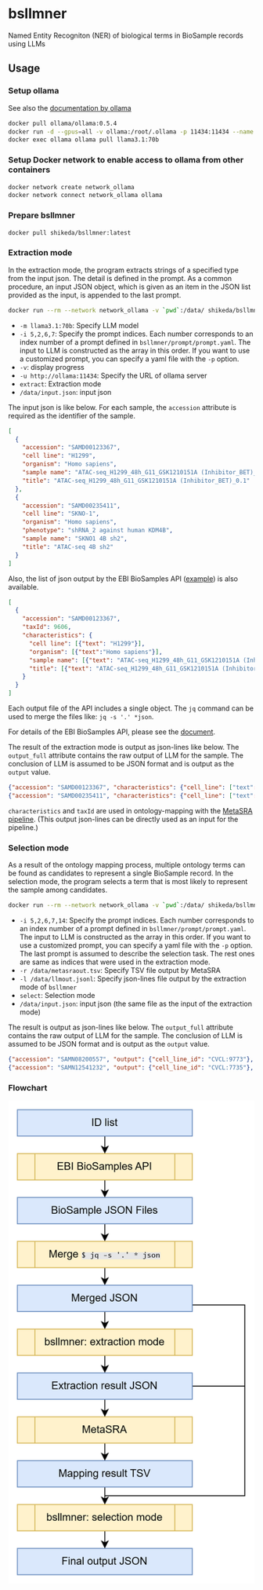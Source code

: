 # bsllmner
Named Entity Recogniton (NER) of biological terms in BioSample records using LLMs

## Usage
### Setup ollama
See also the [documentation by ollama](https://hub.docker.com/r/ollama/ollama)
```sh
docker pull ollama/ollama:0.5.4
docker run -d --gpus=all -v ollama:/root/.ollama -p 11434:11434 --name ollama ollama/ollama:0.5.4
docker exec ollama ollama pull llama3.1:70b
```

### Setup Docker network to enable access to ollama from other containers
```sh
docker network create network_ollama
docker network connect network_ollama ollama
```

### Prepare bsllmner
```sh
docker pull shikeda/bsllmner:latest
```

### Extraction mode
In the extraction mode, the program extracts strings of a specified type from the input json. The detail is defined in the prompt. As a common procedure, an input JSON object, which is given as an item in the JSON list provided as the input, is appended to the last prompt.
```sh
docker run --rm --network network_ollama -v `pwd`:/data/ shikeda/bsllmner:latest -m llama3.1:70b -i 5,2,6,7 -v -u http://ollama:11434 extract /data/input.json
```
- `-m llama3.1:70b`: Specify LLM model
- `-i 5,2,6,7`: Specify the prompt indices. Each number corresponds to an index number of a prompt defined in `bsllmner/prompt/prompt.yaml`. The input to LLM is constructed as the array in this order. If you want to use a customized prompt, you can specify a yaml file with the `-p` option.
- `-v`: display progress
- `-u http://ollama:11434`: Specify the URL of ollama server
- `extract`: Extraction mode
- `/data/input.json`: input json

The input json is like below. For each sample, the `accession` attribute is required as the identifier of the sample.
```json
[
  {
    "accession": "SAMD00123367",
    "cell line": "H1299",
    "organism": "Homo sapiens",
    "sample name": "ATAC-seq_H1299_48h_G11_GSK1210151A (Inhibitor_BET)_0.1",
    "title": "ATAC-seq_H1299_48h_G11_GSK1210151A (Inhibitor_BET)_0.1"
  },
  {
    "accession": "SAMD00235411",
    "cell line": "SKNO-1",
    "organism": "Homo sapiens",
    "phenotype": "shRNA_2 against human KDM4B",
    "sample name": "SKNO1 4B sh2",
    "title": "ATAC-seq 4B sh2"
  }
]
```
Also, the list of json output by the EBI BioSamples API ([example](https://www.ebi.ac.uk/biosamples/samples/SAMN13719297.json)) is also available.
```json
[
  {
    "accession": "SAMD00123367",
    "taxId": 9606,
    "characteristics": {
      "cell line": [{"text": "H1299"}],
      "organism": [{"text":"Homo sapiens"}],
      "sample name": [{"text": "ATAC-seq_H1299_48h_G11_GSK1210151A (Inhibitor_BET)_0.1"}],
      "title": [{"text": "ATAC-seq_H1299_48h_G11_GSK1210151A (Inhibitor_BET)_0.1"}]
    }
  }
]
```
Each output file of the API includes a single object. The `jq` command can be used to merge the files like: `jq -s '.' *json`.  

For details of the EBI BioSamples API, please see the [document](https://www.ebi.ac.uk/biosamples/docs/references/api).  

The result of the extraction mode is output as json-lines like below. The `output_full` attribute contains the raw output of LLM for the sample. The conclusion of LLM is assumed to be JSON format and is output as the `output` value.
```json
{"accession": "SAMD00123367", "characteristics": {"cell_line": ["text": "H1299"]}, "output": {"cell_line": "H1299"}, "output_full": "Let's break it down... Therefore, my output will be:\n\n{\"cell_line\": \"H1299\"}", "taxId": 9606}
{"accession": "SAMD00235411", "characteristics": {"cell_line": ["text": "SKNO-1"]}, "output": {"cell_line": "SKNO-1"}, "output_full": "Let's break it down... Here is my output:\n\n{\"cell_line\": \"SKNO-1\"}", "taxId": 9606}
```
`characteristics` and `taxId` are used in ontology-mapping with the [MetaSRA pipeline](https://github.com/sh-ikeda/MetaSRA-pipeline). (This output json-lines can be directly used as an input for the pipeline.)
### Selection mode
As a result of the ontology mapping process, multiple ontology terms can be found as candidates to represent a single BioSample record. In the selection mode, the program selects a term that is most likely to represent the sample among candidates.
```sh
docker run --rm --network network_ollama -v `pwd`:/data/ shikeda/bsllmner:latest -m llama3:8b -i 5,2,6,7,14 -r /data/metasraout.tsv -l /data/llmout.jsonl -u http://ollama:11434 select /data/input.json
```
- `-i 5,2,6,7,14`: Specify the prompt indices. Each number corresponds to an index number of a prompt defined in `bsllmner/prompt/prompt.yaml`. The input to LLM is constructed as the array in this order. If you want to use a customized prompt, you can specify a yaml file with the `-p` option. The last prompt is assumed to describe the selection task. The rest ones are same as indices that were used in the extraction mode.
- `-r /data/metasraout.tsv`: Specify TSV file output by MetaSRA
- `-l /data/llmout.jsonl`: Specify json-lines file output by the extraction mode of `bsllmner`
- `select`: Selection mode
- `/data/input.json`: input json (the same file as the input of the extraction mode)

The result is output as json-lines like below. The `output_full` attribute contains the raw output of LLM for the sample. The conclusion of LLM is assumed to be JSON format and is output as the `output` value.
```json
{"accession": "SAMN08200557", "output": {"cell_line_id": "CVCL:9773"}, "output_full": "Let's compare each term... Output: `{\"cell_line_id\": \"CVCL:9773\"}`"}
{"accession": "SAMN12541232", "output": {"cell_line_id": "CVCL:7735"}, "output_full": "Let's compare each term... Based on the confidence scores, I would output:\n\n{\"cell_line_id\": \"CVCL:7735\"}"}
```

### Flowchart
![Flowchart](img/bsllmner_flow.png)
